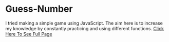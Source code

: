 # Guess-Number

I tried making a simple game using JavaScript. The aim here is to increase my knowledge by constantly practicing and using different functions.
[Click Here To See Full Page](https://muazv.github.io/Guess-Number/)

